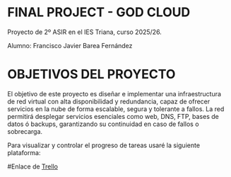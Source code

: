 # FINAL PROJECT - GOD CLOUD
Proyecto de 2º ASIR en el IES Triana, curso 2025/26.

Alumno: Francisco Javier Barea Fernández


# OBJETIVOS DEL PROYECTO
El objetivo de este proyecto es diseñar e implementar una infraestructura de red virtual con alta disponibilidad y redundancia, 
capaz de ofrecer servicios en la nube de forma escalable, segura y tolerante a fallos. 
La red permitirá desplegar servicios esenciales como web, DNS, FTP, bases de datos ó backups, 
garantizando su continuidad en caso de fallos o sobrecarga.

Para visualizar y controlar el progreso de tareas usaré la siguiente plataforma:

#Enlace de [Trello](https://trello.com/invite/b/68e76761ff3d49d87f585d83/ATTI88c3c608824fd62eae7db1b3b4de20d26EFF7D06/final-project-god-cloud)
